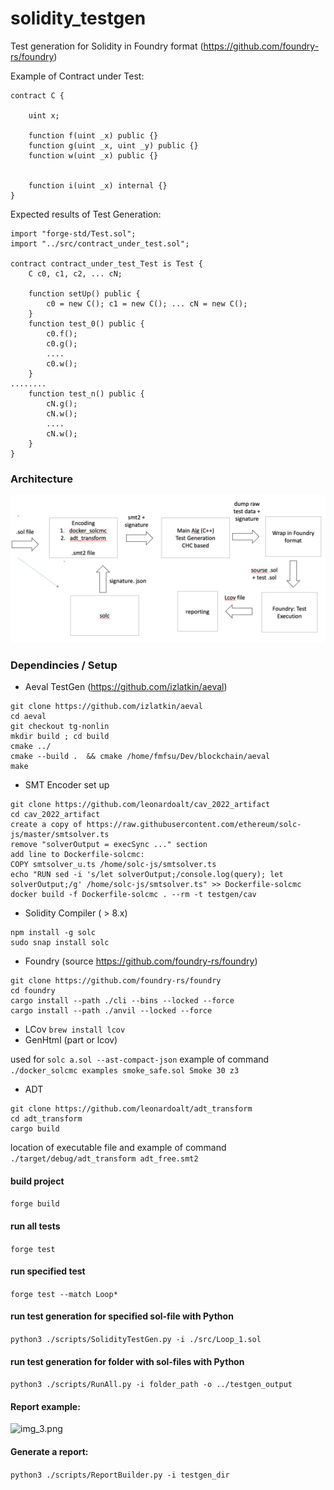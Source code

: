 # solidity_testgen

Test generation for Solidity in Foundry format  (https://github.com/foundry-rs/foundry)

Example of Contract under Test:
```
contract C {

    uint x;

	function f(uint _x) public {}
	function g(uint _x, uint _y) public {}
	function w(uint _x) public {}


	function i(uint _x) internal {}
}
```
Expected results of Test Generation:
```
import "forge-std/Test.sol";
import "../src/contract_under_test.sol";

contract contract_under_test_Test is Test {
	C c0, c1, c2, ... cN;

	function setUp() public {
		c0 = new C(); c1 = new C(); ... cN = new C();
	}
	function test_0() public {
		c0.f();
		c0.g();
		....
		c0.w();
	}
........
    function test_n() public {
		cN.g();
		cN.w();
		....
		cN.w();
	}
}
```
### Architecture
![img_2.png](img_2.png)


### Dependincies / Setup
* Aeval TestGen (https://github.com/izlatkin/aeval) 
```
git clone https://github.com/izlatkin/aeval
cd aeval
git checkout tg-nonlin
mkdir build ; cd build
cmake ../
cmake --build .  && cmake /home/fmfsu/Dev/blockchain/aeval
make
```
* SMT Encoder set up 
```
git clone https://github.com/leonardoalt/cav_2022_artifact
cd cav_2022_artifact
create a copy of https://raw.githubusercontent.com/ethereum/solc-js/master/smtsolver.ts
remove "solverOutput = execSync ..." section
add line to Dockerfile-solcmc: 
COPY smtsolver_u.ts /home/solc-js/smtsolver.ts
echo "RUN sed -i 's/let solverOutput;/console.log(query); let solverOutput;/g' /home/solc-js/smtsolver.ts" >> Dockerfile-solcmc
docker build -f Dockerfile-solcmc . --rm -t testgen/cav
```

* Solidity Compiler ( > 8.x)
```
npm install -g solc
sudo snap install solc
```

* Foundry (source https://github.com/foundry-rs/foundry)
```
git clone https://github.com/foundry-rs/foundry
cd foundry
cargo install --path ./cli --bins --locked --force
cargo install --path ./anvil --locked --force
```

* LCov
```brew install lcov```
* GenHtml (part or lcov)

used for 
`solc a.sol --ast-compact-json`
example of command
`./docker_solcmc examples smoke_safe.sol Smoke 30 z3`
* ADT 
```
git clone https://github.com/leonardoalt/adt_transform
cd adt_transform 
cargo build
```
location of executable file and example of command
`./target/debug/adt_transform adt_free.smt2`

#### build project
`forge build`

#### run all tests
`forge test`

#### run specified test
`forge test --match Loop*`

#### run test generation for specified sol-file with Python 
`python3 ./scripts/SolidityTestGen.py -i ./src/Loop_1.sol`

#### run test generation for folder with sol-files with Python
`python3 ./scripts/RunAll.py -i folder_path -o ../testgen_output`

#### Report example:
![img_3.png](img_3.png)

#### Generate a report:
`python3 ./scripts/ReportBuilder.py -i testgen_dir`